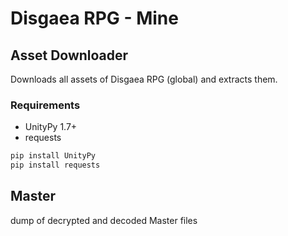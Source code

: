 # Disgaea RPG - Mine

## Asset Downloader

Downloads all assets of Disgaea RPG (global) and extracts them.

### Requirements

- UnityPy 1.7+
- requests

```cmd
pip install UnityPy
pip install requests
```

## Master

dump of decrypted and decoded Master files

## 